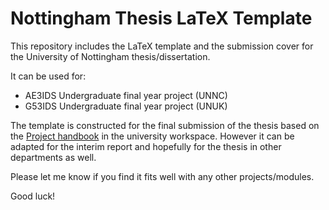 # Nottingham Thesis LaTeX Template

This repository includes the LaTeX template and the submission cover for the University of Nottingham thesis/dissertation.

It can be used for:

- AE3IDS Undergraduate final year project (UNNC)
- G53IDS Undergraduate final year project (UNUK)

The template is constructed for the final submission of the thesis based on the [Project handbook](http://workspace.nottingham.ac.uk/pages/viewpage.action!?pageId=130353499) in the university workspace. However it can be adapted for the interim report and hopefully for the thesis in other departments as well.

Please let me know if you find it fits well with any other projects/modules.

Good luck!

